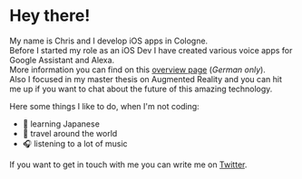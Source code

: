 # Hey there!

My name is Chris and I develop iOS apps in Cologne.   
Before I started my role as an iOS Dev I have created various voice apps for Google Assistant and Alexa.    
More information you can find on this [overview page](https://www.rewe.de/rezepte-ernaehrung/voice-assistant) (_German only_).  
Also I focused in my master thesis on Augmented Reality and you can hit me up if you want to chat about the future of this amazing technology.  

Here some things I like to do, when I'm not coding: 
* 🎌 learning Japanese 
* 🚄 travel around the world
* 🎧 listening to a lot of music

If you want to get in touch with me you can write me on [Twitter](https://twitter.com/cteyson).